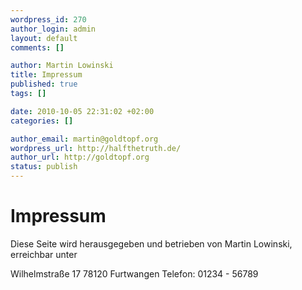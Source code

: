```yaml
--- 
wordpress_id: 270
author_login: admin
layout: default
comments: []

author: Martin Lowinski
title: Impressum
published: true
tags: []

date: 2010-10-05 22:31:02 +02:00
categories: []

author_email: martin@goldtopf.org
wordpress_url: http://halfthetruth.de/
author_url: http://goldtopf.org
status: publish
---
```

<h1>Impressum</h1>

Diese Seite wird herausgegeben und betrieben von Martin Lowinski, erreichbar unter

Wilhelmstra&szlig;e 17
78120 Furtwangen
Telefon: 01234 - 56789
